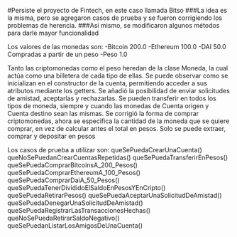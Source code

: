 #Persiste el proyecto de Fintech, en este caso llamada Bitso
###La idea es la misma, pero se agregaron casos de prueba y se fueron corrigiendo los problemas de herencia.
###Así mismo, se modificaron algunos métodos para darle mayor funcionalidad

Los valores de las monedas son:
-Bitcoin 200.0
-Ethereum 100.0
-DAI 50.0
Compradas a partir de un peso
-Peso 1.0

Tanto las criptomonedas como el peso heredan de la clase Moneda, la cual actúa como una billetera de cada tipo de ellas.
Se puede observar como se inicializan en el constructor de la cuenta, permitiendo acceder a sus atributos mediante los getters.
Se añadió la posibilidad de enviar solicitudes de amistad, aceptarlas y rechazarlas.
Se pueden transferir en todos los tipos de moneda, siempre y cuando las monedas de Cuenta origen y Cuenta destino sean las mismas.
Se corrigió la forma de comprar criptomonedas, ahora se especifica la cantidad de la moneda que se quiere comprar, en vez de calcular antes el total en pesos.
Solo se puede extraer, comprar y depositar en pesos

Los casos de prueba a utilizar son:
queSePuedaCrearUnaCuenta()
queNoSePuedanCrearCuentasRepetidas()
queSePuedaTransferirEnPesos()
queSePuedaComprarBitcoinsA_200_Pesos()
queSePuedaComprarEthereumA_100_Pesos()
queSePuedaComprarDaiA_50_Pesos()
queSePuedaTenerDivididoElSaldoEnPesosYEnCripto()
queSePuedaRetirarPesos()
queSePuedaAceptarUnaSolicitudDeAmistad()
queSePuedaDenegarUnaSolicitudDeAmistad()
queSePuedaRegistrarLasTransaccionesHechas()
queNoSePuedaRetirarSaldoNegativo()
queSePuedanListarLosAmigosDeUnaCuenta()
